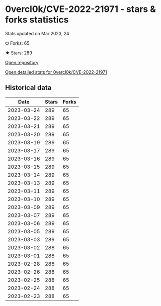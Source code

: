# 0vercl0k/CVE-2022-21971 - stars & forks statistics

Stats updated on Mar 2023, 24

☋ Forks: 65

★ Stars: 289

[Open repository](https://github.com/0vercl0k/CVE-2022-21971)

[Open detailed stats for 0vercl0k/CVE-2022-21971](https://reviewgithub.com/rep/0vercl0k/CVE-2022-21971)

## Historical data
| Date | Stars | Forks |
|------|-------|-------|
| 2023-03-24 | 289 | 65 | 
| 2023-03-22 | 289 | 65 | 
| 2023-03-21 | 289 | 65 | 
| 2023-03-20 | 289 | 65 | 
| 2023-03-19 | 289 | 65 | 
| 2023-03-17 | 289 | 65 | 
| 2023-03-16 | 289 | 65 | 
| 2023-03-15 | 289 | 65 | 
| 2023-03-14 | 289 | 65 | 
| 2023-03-13 | 289 | 65 | 
| 2023-03-11 | 289 | 65 | 
| 2023-03-10 | 289 | 65 | 
| 2023-03-09 | 289 | 65 | 
| 2023-03-07 | 289 | 65 | 
| 2023-03-06 | 289 | 65 | 
| 2023-03-05 | 289 | 65 | 
| 2023-03-03 | 289 | 65 | 
| 2023-03-02 | 288 | 65 | 
| 2023-03-01 | 288 | 65 | 
| 2023-02-28 | 288 | 65 | 
| 2023-02-26 | 288 | 65 | 
| 2023-02-25 | 288 | 65 | 
| 2023-02-24 | 288 | 65 | 
| 2023-02-23 | 288 | 65 | 

